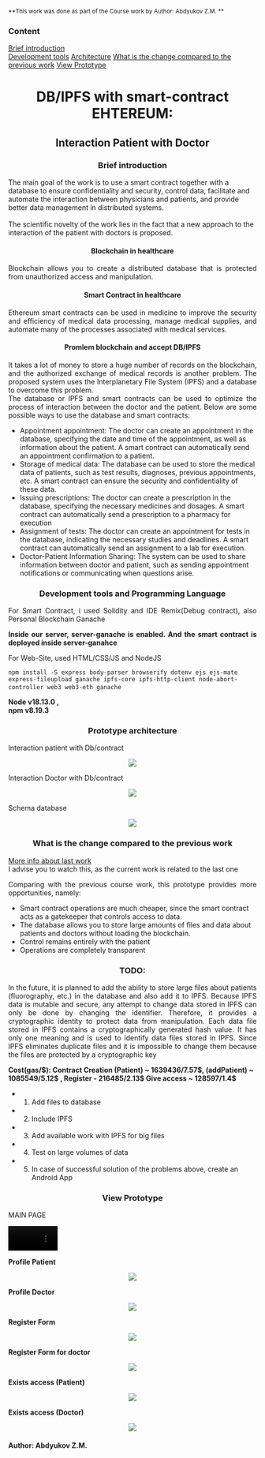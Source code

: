 <sub>**This work was done as part of the Course work by Author: Abdyukov Z.M. **</sub> 
<h3>Content</h3>

[Brief introduction](https://github.com/StrongerProgrammer7/Interaction_with_patients/tree/main#-brief-introduction-)  
[Development tools](https://github.com/StrongerProgrammer7/Interaction_with_patients/tree/main#development-tools-and-programming-language)
[Architecture](https://github.com/StrongerProgrammer7/Interaction_with_patients/tree/main#prototype-architecture)
[What is the change compared to the previous work](https://github.com/StrongerProgrammer7/Interaction_with_patients/tree/main#what-is-the-change-compared-to-the-previous-work)
[View Prototype](https://github.com/StrongerProgrammer7/Interaction_with_patients/tree/main#-view-prototype-)

<div align="center">
<h1>DB/IPFS with smart-contract EHTEREUM:</h1>
<h2>Interaction Patient with Doctor </h2>
</div>
<div>
<h3 align="center"> Brief introduction </h3>
 <p>The main goal of the work is to use a smart contract together with a database to ensure confidentiality and security, control data, facilitate and automate the interaction between physicians and patients, and provide better data management in distributed systems.<br><br>
The scientific novelty of the work lies in the fact that a new approach to the interaction of the patient with doctors is proposed.</p>
    <h4 align="center">Blockchain in healthcare</h4>
    <p align="justify">Blockchain allows you to create a distributed database that is protected from unauthorized access and manipulation.</p>
    <h4 align="center">Smart Contract in healthcare</h4>
    <p align="justify">Ethereum smart contracts can be used in medicine to improve the security and efficiency of medical data processing, manage medical supplies, and automate many of the processes associated with medical services. </p>
     <h4 align="center">Promlem blockchain and accept DB/IPFS</h4>
    <p align="justify">It takes a lot of money to store a huge number of records on the blockchain, and the authorized exchange of medical records is another problem. The proposed system uses the Interplanetary File System (IPFS) and a database to overcome this problem.
<br>The database or IPFS and smart contracts can be used to optimize the process of interaction between the doctor and the patient. Below are some possible ways to use the database and smart contracts:
<ul>
  <li>Appointment appointment: The doctor can create an appointment in the database, specifying the date and time of the appointment, as well as information about the patient. A smart contract can automatically send an appointment confirmation to a patient.</li>
  <li>Storage of medical data: The database can be used to store the medical data of patients, such as test results, diagnoses, previous appointments, etc. A smart contract can ensure the security and confidentiality of these data.</li>
  <li>Issuing prescriptions: The doctor can create a prescription in the database, specifying the necessary medicines and dosages. A smart contract can automatically send a prescription to a pharmacy for execution</li>
  <li>Assignment of tests: The doctor can create an appointment for tests in the database, indicating the necessary studies and deadlines. A smart contract can automatically send an assignment to a lab for execution.</li>
  <li>Doctor-Patient Information Sharing: The system can be used to share information between doctor and patient, such as sending appointment notifications or communicating when questions arise.</li>
 </ul>
</p>
</div>

<div> 
<h3 align="center">Development tools and Programming Language</h3>
<p align="justify"> For Smart Contract, i used Solidity and IDE Remix(Debug contract), also Personal Blockchain Ganache</p>
<p align="justify"><strong>Inside our server, server-ganache is enabled. And the smart contract is deployed inside server-ganahce</strong></p>
<p align="justify"> For Web-Site, used HTML/CSS/JS and NodeJS</p>
<pre><code>npm install -S express body-parser browserify dotenv ejs ejs-mate express-fileupload ganache ipfs-core ipfs-http-client node-abort-controller web3 web3-eth ganache</code> </pre>
<p><b>Node v18.13.0 ,<br>npm v8.19.3</b></p>
</div>
<div>
<h3 align="center">Prototype architecture</h3>
<p>Interaction patient with Db/contract</p>
<p align="center"><img src="https://github.com/StrongerProgrammer7/Interaction_with_patients/assets/71569051/33d150e3-4a85-4ca3-b226-bd9ba120883a"></p>
<p>Interaction Doctor with Db/contract</p>
<p align="center"><img src="https://github.com/StrongerProgrammer7/Interaction_with_patients/assets/71569051/0af80b59-26b4-43f4-b587-f65ef5d656d4"></p>
<p>Schema database</p>
<p align="center"><img src="https://github.com/StrongerProgrammer7/Interaction_with_patients/assets/71569051/d04f90f2-a59c-4b10-8147-190346a434a0"></p>
</div>
<div>
<h3 align="center">What is the change compared to the previous work</h3>
 <p><a href="https://github.com/StrongerProgrammer7/SmartContractPatients.git"> More info about last work </a><br>
  <span>I advise you to watch this, as the current work is related to the last one</span></p>
<p align="justify">Comparing with the previous course work, this prototype provides more opportunities, namely:
 <ul>
  <li>Smart contract operations are much cheaper, since the smart contract acts as a gatekeeper that controls access to data.</li>
  <li>The database allows you to store large amounts of files and data about patients and doctors without loading the blockchain.</li>
  <li>Control remains entirely with the patient</li>
  <li>Operations are completely transparent</li><p>
</div>
<div>
<h3 align="center">TODO:</h3>
<p align="justify">
     In the future, it is planned to add the ability to store large files about patients (fluorography, etc.) in the database and also add it to IPFS. Because IPFS data is mutable and secure, any attempt to change data stored in IPFS can only be done by changing the identifier. Therefore, it provides a cryptographic identity to protect data from manipulation. Each data file stored in IPFS contains a cryptographically generated hash value. It has only one meaning and is used to identify data files stored in IPFS. Since IPFS eliminates duplicate files and it is impossible to change them because the files are protected by a cryptographic key</p>
<p> <strong>Cost(gas/$): Contract Creation (Patient) ~ 1639436/7.57$, (addPatient) ~ 1085549/5.12$ , Register - 216485/2.13$ Give access ~ 128597/1.4$</strong></p>
 
+ 1. Add files to database

+ 2. Include IPFS

+ 3. Add available work with IPFS for big files

+ 4. Test on large volumes of data

+ 5. In case of successful solution of the problems above, create an Android App

</div>
<div>
<h3 align="center"> View Prototype </h3>
<p align="left"> MAIN PAGE </p>
<video src='' width=100px autoplay></video>
 <p align="left"> <strong>Profile Patient</strong> </p>
<p align="center"><img src="https://github.com/StrongerProgrammer7/Interaction_with_patients/assets/71569051/8ff4a370-8ff6-4f18-b2b3-7d7886f2d3f8"></p>
 <p align="left"> <strong>Profile Doctor</strong></p>
<p align="center"><img src="https://github.com/StrongerProgrammer7/Interaction_with_patients/assets/71569051/9c1bab92-ec48-49be-8b2c-723ab1500361"></p>
 <p align="left"> <strong>Register Form</strong> </p>
<p align="center"><img src="https://github.com/StrongerProgrammer7/Interaction_with_patients/assets/71569051/db3c2fdf-98e2-4d27-89cd-6390d2bf84ad"></p>
 <p align="left"> <strong>Register Form for doctor</strong></p>
<p align="center"><img src="https://github.com/StrongerProgrammer7/Interaction_with_patients/assets/71569051/f7aea385-811d-4896-94cc-29f05a08dd60"></p>
 <p align="left"> <strong>Exists access (Patient)</strong> </p>
<p align="center"><img src="https://github.com/StrongerProgrammer7/Interaction_with_patients/assets/71569051/a9731d90-d889-4a13-a150-8de00cfabce6"></p>
 <p align="left"> <strong>Exists access (Doctor)</strong> </p>
<p align="center"><img src="https://github.com/StrongerProgrammer7/Interaction_with_patients/assets/71569051/27290612-23c5-4dc0-a13b-110f11e2fce1"></p>
</div>
<h4> Author: Abdyukov Z.M. </h4>
